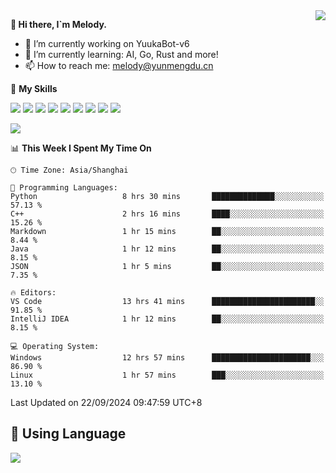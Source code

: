 <a href="#">
  <img align="right" src="https://github-readme-stats.vercel.app/api?username=melodyyuuka&count_private=true&show_icons=true" />
</a>

**👋 Hi there, I`m Melody.**

- 🔭 I’m currently working on YuukaBot-v6
- 🌱 I’m currently learning: AI, Go, Rust and more!
- 📫 How to reach me: melody@yunmengdu.cn

🌟 **My Skills** 

![](https://img.shields.io/badge/-Python-3e74a2?style=flat-square&logo=Python&logoColor=fff)
![](https://img.shields.io/badge/-Java-007396?style=flat-square&logo=OpenJDK&logoColor=fff)
![](https://img.shields.io/badge/-Node.js-339933?style=flat-square&logo=Node.js&logoColor=fff)
![](https://img.shields.io/badge/-Git-f05032?style=flat-square&logo=git&logoColor=fff)
![](https://img.shields.io/badge/-PostgreSQL-4169e1?style=flat-square&logo=PostgreSQL&logoColor=fff)
![](https://img.shields.io/badge/-Rust-000000?style=flat-square&logo=rust&logoColor=fff)
![](https://img.shields.io/badge/-VSCode-007acc?style=flat-square&logo=Visual-Studio-Code&logoColor=fff)
![](https://img.shields.io/badge/-FastAPI-009688?style=flat-square&logo=FastAPI&logoColor=fff)
![](https://img.shields.io/badge/-Linux-000000?style=flat-square&logo=Linux&logoColor=fff)


![](https://wakatime.com/badge/user/fa6dc0e2-47c5-4d2d-ae45-69fec6f2122c.svg)

<!--START_SECTION:waka-->
📊 **This Week I Spent My Time On** 

```text
🕑︎ Time Zone: Asia/Shanghai

💬 Programming Languages: 
Python                   8 hrs 30 mins       ██████████████░░░░░░░░░░░   57.13 % 
C++                      2 hrs 16 mins       ████░░░░░░░░░░░░░░░░░░░░░   15.26 % 
Markdown                 1 hr 15 mins        ██░░░░░░░░░░░░░░░░░░░░░░░    8.44 % 
Java                     1 hr 12 mins        ██░░░░░░░░░░░░░░░░░░░░░░░    8.15 % 
JSON                     1 hr 5 mins         ██░░░░░░░░░░░░░░░░░░░░░░░    7.35 % 

🔥 Editors: 
VS Code                  13 hrs 41 mins      ███████████████████████░░   91.85 % 
IntelliJ IDEA            1 hr 12 mins        ██░░░░░░░░░░░░░░░░░░░░░░░    8.15 % 

💻 Operating System: 
Windows                  12 hrs 57 mins      ██████████████████████░░░   86.90 % 
Linux                    1 hr 57 mins        ███░░░░░░░░░░░░░░░░░░░░░░   13.10 % 
```


 Last Updated on 22/09/2024 09:47:59 UTC+8
<!--END_SECTION:waka-->

## 🥰 **Using Language**

![](https://github-readme-stats.vercel.app/api/wakatime?username=MelodyYuyuko&layout=compact&hide_border=true)
